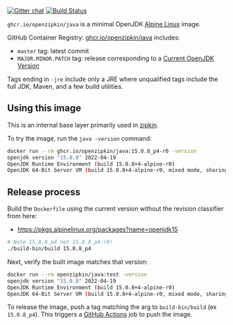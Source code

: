 [![Gitter chat](http://img.shields.io/badge/gitter-join%20chat%20%E2%86%92-brightgreen.svg)](https://gitter.im/openzipkin/zipkin)
[![Build Status](https://github.com/openzipkin/docker-java/workflows/test/badge.svg)](https://github.com/openzipkin/docker-java/actions?query=workflow%3Atest)

`ghcr.io/openzipkin/java` is a minimal OpenJDK [Alpine Linux](https://github.com/openzipkin/docker-alpine) image.

GitHub Container Registry: [ghcr.io/openzipkin/java](https://github.com/orgs/openzipkin/packages/container/package/java) includes:
 * `master` tag: latest commit
 * `MAJOR.MINOR.PATCH` tag: release corresponding to a [Current OpenJDK Version](https://pkgs.alpinelinux.org/packages?name=openjdk15)

Tags ending in `-jre` include only a JRE where unqualified tags include the full JDK, Maven, and a
few build utilities.

## Using this image
This is an internal base layer primarily used in [zipkin](https://github.com/openzipkin/zipkin).

To try the image, run the `java -version` command:
```bash
docker run --rm ghcr.io/openzipkin/java:15.0.8_p4-r0 -version
openjdk version "15.0.8" 2022-04-19
OpenJDK Runtime Environment (build 15.0.8+4-alpine-r0)
OpenJDK 64-Bit Server VM (build 15.0.8+4-alpine-r0, mixed mode, sharing)
```

## Release process
Build the `Dockerfile` using the current version without the revision classifier from here:
 * https://pkgs.alpinelinux.org/packages?name=openjdk15
```bash
# Note 15.0.8_p4 not 15.0.8_p4-r0!
./build-bin/build 15.0.8_p4
```

Next, verify the built image matches that version:
```bash
docker run --rm openzipkin/java:test -version
openjdk version "15.0.8" 2022-04-19
OpenJDK Runtime Environment (build 15.0.8+4-alpine-r0)
OpenJDK 64-Bit Server VM (build 15.0.8+4-alpine-r0, mixed mode, sharing)
```

To release the image, push a tag matching the arg to `build-bin/build` (ex `15.0.8_p4`).
This triggers a [GitHub Actions](https://github.com/openzipkin/docker-java/actions) job to push the image.
